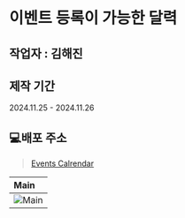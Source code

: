 # 이벤트 등록이 가능한 달력

## 작업자 : 김해진

## 제작 기간
2024.11.25 - 2024.11.26

## 💻배포 주소
> [Events Calrendar](https://myjin0806.github.io/events_calendar/)

| Main                                                                                                      |
| :---------------------------------------------------------------------------------------------------------------------- |
| ![Main](https://github.com/user-attachments/assets/daa110c9-aa97-4876-baae-96dfc50f42e6)|
